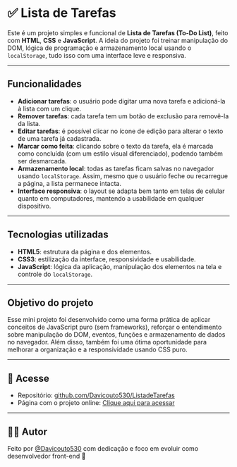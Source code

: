 # ✅ Lista de Tarefas

Este é um projeto simples e funcional de **Lista de Tarefas (To-Do List)**, feito com **HTML**, **CSS** e **JavaScript**. A ideia do projeto foi treinar manipulação do DOM, lógica de programação e armazenamento local usando o `localStorage`, tudo isso com uma interface leve e responsiva.

---

## Funcionalidades

- **Adicionar tarefas**: o usuário pode digitar uma nova tarefa e adicioná-la à lista com um clique.
- **Remover tarefas**: cada tarefa tem um botão de exclusão para removê-la da lista.
- **Editar tarefas**: é possível clicar no ícone de edição para alterar o texto de uma tarefa já cadastrada.
- **Marcar como feita**: clicando sobre o texto da tarefa, ela é marcada como concluída (com um estilo visual diferenciado), podendo também ser desmarcada.
- **Armazenamento local**: todas as tarefas ficam salvas no navegador usando `localStorage`. Assim, mesmo que o usuário feche ou recarregue a página, a lista permanece intacta.
- **Interface responsiva**: o layout se adapta bem tanto em telas de celular quanto em computadores, mantendo a usabilidade em qualquer dispositivo.

---

## Tecnologias utilizadas

- **HTML5**: estrutura da página e dos elementos.
- **CSS3**: estilização da interface, responsividade e usabilidade.
- **JavaScript**: lógica da aplicação, manipulação dos elementos na tela e controle do `localStorage`.

---

## Objetivo do projeto

Esse mini projeto foi desenvolvido como uma forma prática de aplicar conceitos de JavaScript puro (sem frameworks), reforçar o entendimento sobre manipulação do DOM, eventos, funções e armazenamento de dados no navegador. Além disso, também foi uma ótima oportunidade para melhorar a organização e a responsividade usando CSS puro.

---

## 🔗 Acesse

- Repositório: [github.com/Davicouto530/ListadeTarefas](https://github.com/Davicouto530/ListadeTarefas)
- Página com o projeto online: [Clique aqui para acessar](https://davicouto530.github.io/ListadeTarefas/)

---

## 🧑‍💻 Autor

Feito por [@Davicouto530](https://github.com/Davicouto530) com dedicação e foco em evoluir como desenvolvedor front-end 🚀
